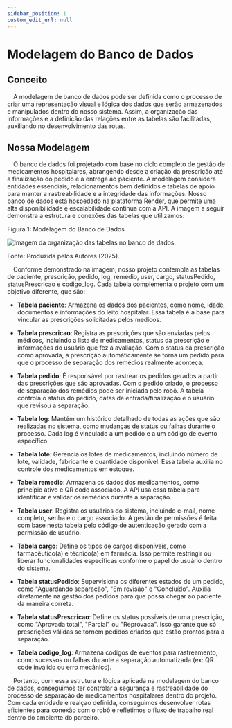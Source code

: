 ```yaml
---
sidebar_position: 1
custom_edit_url: null
---
```


# Modelagem do Banco de Dados

## Conceito

&emsp;A modelagem de banco de dados pode ser definida como o processo de criar uma representação visual e lógica dos dados que serão armazenados e manipulados dentro do nosso sistema. Assim, a organização das informações e a definição das relações entre as tabelas são facilitadas, auxiliando no desenvolvimento das rotas.

## Nossa Modelagem

&emsp;O banco de dados foi projetado com base no ciclo completo de gestão de medicamentos hospitalares, abrangendo desde a criação da prescrição até a finalização do pedido e a entrega ao paciente. A modelagem considera entidades essenciais, relacionamentos bem definidos e tabelas de apoio para manter a rastreabilidade e a integridade das informações. Nosso banco de dados está hospedado na plataforma Render, que permite uma alta disponibilidade e escalabilidade contínua com a API. A imagem a seguir demonstra a estrutura e conexões das tabelas que utilizamos:


<p style={{textAlign: 'center'}}>Figura 1: Modelagem do Banco de Dados</p>
<div style={{margin: 25}}>
    <div style={{textAlign: 'center'}}>
        <img src={require("../../../../media/modelagemBD.png").default} style={{width: 800}} alt="Imagem da organização das tabelas no banco de dados." />
        <br />
    </div>
</div>
<p style={{textAlign: 'center'}}>Fonte: Produzida pelos Autores (2025).</p>

&emsp;Conforme demonstrado na imagem, nosso projeto contempla as tabelas de paciente, prescrição, pedido, log, remedio, user, cargo, statusPedido, statusPrescricao e codigo_log. Cada tabela complementa o projeto com um objetivo diferente, que são:

- **Tabela paciente**: Armazena os dados dos pacientes, como nome, idade, documentos e informações do leito hospitalar. Essa tabela é a base para vincular as prescrições solicitadas pelos medicos.

- **Tabela prescricao**: Registra as prescrições que são enviadas pelos médicos, incluindo a lista de medicamentos, status da prescrição e informações do usuário que fez a avaliação. Com o status da prescrição como aprovada, a prescrição automáticamente se torna um pedido para que o processo de separação dos remédios realmente aconteça.

- **Tabela pedido**: É responsável por rastrear os pedidos gerados a partir das prescrições que são aprovadas. Com o pedido criado, o processo de separação dos remédios pode ser iniciada pelo robô. A tabela controla o status do pedido, datas de entrada/finalização e o usuário que revisou a separação.

- **Tabela log**: Mantém um histórico detalhado de todas as ações que são realizadas no sistema, como mudanças de status ou falhas durante o processo. Cada log é vinculado a um pedido e a um código de evento específico.

- **Tabela lote**: Gerencia os lotes de medicamentos, incluindo número de lote, validade, fabricante e quantidade disponível. Essa tabela auxilia no controle dos medicamentos em estoque.

- **Tabela remedio**: Armazena os dados dos medicamentos, como princípio ativo e QR code associado. A API usa essa tabela para identificar e validar os remédios durante a separação.

- **Tabela user**: Registra os usuários do sistema, incluindo e-mail, nome completo, senha e o cargo associado. A gestão de permissões é feita com base nesta tabela pelo código de autenticação gerado com a permissão de usuário.

- **Tabela cargo**: Define os tipos de cargos disponíveis, como farmacêutico(a) e técnico(a) em farmácia. Isso permite restringir ou liberar funcionalidades específicas conforme o papel do usuário dentro do sistema.

- **Tabela statusPedido**: Supervisiona os diferentes estados de um pedido, como "Aguardando separação", "Em revisão" e "Concluído". Auxilia diretamente na gestão dos pedidos para que possa chegar ao paciente da maneira correta.

- **Tabela statusPrescricao**: Define os status possíveis de uma prescrição, como "Aprovada total", "Parcial" ou "Reprovada". Isso garante que só prescrições válidas se tornem pedidos criados que estão prontos para a separação.

- **Tabela codigo_log**: Armazena códigos de eventos para rastreamento, como sucessos ou falhas durante a separação automatizada (ex: QR code inválido ou erro mecânico).

&emsp;Portanto, com essa estrutura e lógica aplicada na modelagem do banco de dados, conseguimos ter controlar a segurança e rastreabilidade do processo de separação de medicamentos hospitalares dentro do projeto. Com cada entidade e realçao definida, conseguimos desenvolver rotas eficientes para conexão com o robô e refletimos o fluxo de trabalho real dentro do ambiente do parceiro.


